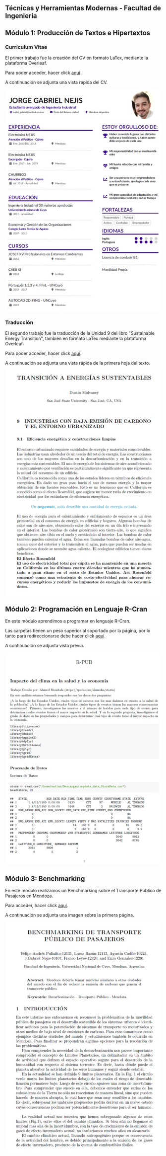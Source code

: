 ## Técnicas y Herramientas Modernas - Facultad de Ingeniería
## Módulo 1: Producción de Textos e Hipertextos
### Currículum Vitae

El primer trabajo fue la creación del CV en formato LaTex, mediante la plataforma Overleaf.

Para poder acceder, hacer click [aquí](https://github.com/GabrielNejis/GabrielNejis/tree/main/CV) .

A continuación se adjunta una vista rápida del CV.

![](CVgabi.jpg)

### Traducción

El segundo trabajo fue la traducción de la Unidad 9 del libro "Sustainable Energy Transition", también en formato LaTex mediante la plataforma Overleaf.

Para poder acceder, hacer click [aquí](https://github.com/GabrielNejis/GabrielNejis/tree/main/Traducci%C3%B3n).

A continuación se adjunta una vista rápida de la primera hoja del texto.

![](TraducciónU9.jpg)

## Módulo 2: Programación en Lenguaje R-Cran

En este módulo aprendimos a programar en lenguaje R-Cran.

Las carpetas tienen un peso superior al soportado por la página, por lo tanto para redireccionarse debe hacer click [aquí](https://drive.google.com/drive/folders/1HEM_isEp7LbVlm91iToKb4mDX7BWdak1?usp=sharing).

A continuación se adjunta vista previa.

![](Rpub.jpg)

## Módulo 3: Benchmarking

En este módulo realizamos un Benchmarking sobre el Transporte Público de Pasajeros en Mendoza.

Para acceder, hacer click [aquí](https://github.com/GabrielNejis/GabrielNejis/tree/main/Benchmarking).

A continuación se adjunta una imagen sobre la primera página.

![](bench.jpg)



